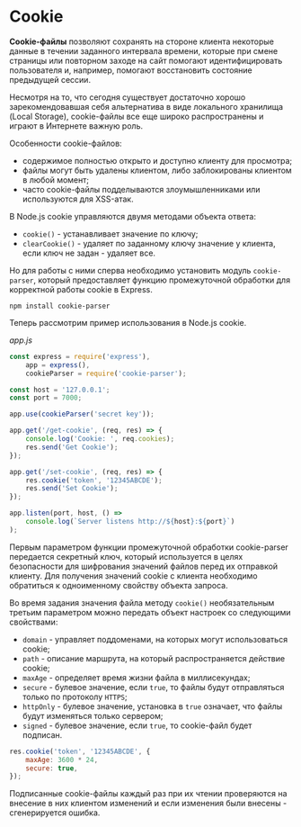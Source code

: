 # Cookie

**Cookie-файлы** позволяют сохранять на стороне клиента некоторые данные в течении заданного интервала времени, которые при смене страницы или повторном заходе на сайт помогают идентифицировать пользователя и, например, помогают восстановить состояние предыдущей сессии.

Несмотря на то, что сегодня существует достаточно хорошо зарекомендовавшая себя альтернатива в виде локального хранилища (Local Storage), cookie-файлы все еще широко распространены и играют в Интернете важную роль.

Особенности cookie-файлов:

-   содержимое полностью открыто и доступно клиенту для просмотра;
-   файлы могут быть удалены клиентом, либо заблокированы клиентом в любой момент;
-   часто cookie-файлы подделываются злоумышленниками или используются для XSS-атак.

В Node.js cookie управляются двумя методами объекта ответа:

-   `cookie()` - устанавливает значение по ключу;
-   `clearCookie()` - удаляет по заданному ключу значение у клиента, если ключ не задан - удаляет все.

Но для работы с ними сперва необходимо установить модуль `cookie-parser`, который предоставляет функцию промежуточной обработки для корректной работы cookie в Express.

```
npm install cookie-parser
```

Теперь рассмотрим пример использования в Node.js cookie.

_app.js_

```js
const express = require('express'),
    app = express(),
    cookieParser = require('cookie-parser');

const host = '127.0.0.1';
const port = 7000;

app.use(cookieParser('secret key'));

app.get('/get-cookie', (req, res) => {
    console.log('Cookie: ', req.cookies);
    res.send('Get Cookie');
});

app.get('/set-cookie', (req, res) => {
    res.cookie('token', '12345ABCDE');
    res.send('Set Cookie');
});

app.listen(port, host, () =>
    console.log(`Server listens http://${host}:${port}`)
);
```

Первым параметром функции промежуточной обработки cookie-parser передается секретный ключ, который используется в целях безопасности для шифрования значений файлов перед их отправкой клиенту. Для получения значений cookie с клиента необходимо обратиться к одноименному свойству объекта запроса.

Во время задания значения файла методу `cookie()` необязательным третьим параметром можно передать объект настроек со следующими свойствами:

-   `domain` - управляет поддоменами, на которых могут использоваться cookie;
-   `path` - описание маршрута, на который распространяется действие cookie;
-   `maxAge` - определяет время жизни файла в миллисекундах;
-   `secure` - булевое значение, если `true`, то файлы будут отправляться только по протоколу `HTTPS`;
-   `httpOnly` - булевое значение, установка в `true` означает, что файлы будут изменяться только сервером;
-   `signed` - булевое значение, если `true`, то cookie-файл будет подписан.

```js
res.cookie('token', '12345ABCDE', {
    maxAge: 3600 * 24,
    secure: true,
});
```

Подписанные cookie-файлы каждый раз при их чтении проверяются на внесение в них клиентом изменений и если изменения были внесены - сгенерируется ошибка.
